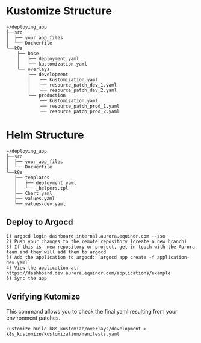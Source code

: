 # Kustomize Structure
```
~/deploying_app
├──src
│  ├── your_app_files
│  └── Dockerfile
└──k8s
    ├── base
    │   ├── deployment.yaml
    │   └── kustomization.yaml
    └── overlays
        ├── development
        │   ├── kustomization.yaml
        │   ├── resource_patch_dev_1.yaml
        │   └── resource_patch_dev_2.yaml
        └── production
            ├── kustomization.yaml
            ├── resource_patch_prod_1.yaml
            └── resource_patch_prod_2.yaml
```


# Helm Structure
```
~/deploying_app
├──src
│  ├── your_app_files
│  └── Dockerfile
└──k8s
   ├── templates
   │   ├── deployment.yaml
   │   └── _helpers.tpl
   ├── Chart.yaml
   ├── values.yaml
   └── values-dev.yaml

```


## Deploy to Argocd

```
1) argocd login dashboard.internal.aurora.equinor.com --sso
2) Push your changes to the remote repository (create a new branch)
3) If this is  new repository or project, get in touch with the Aurora team and they will add them to argocd
3) Add the application to argocd: `argocd app create -f application-dev.yaml`
4) View the application at: https://dashboard.dev.aurora.equinor.com/applications/example
5) Sync the app
```

## Verifying Kutomize 
This command allows you to check the final yaml resulting from your environment patches.

```
kustomize build k8s_kustomize/overlays/development > k8s_kustomize/kustomization/manifests.yaml
```
